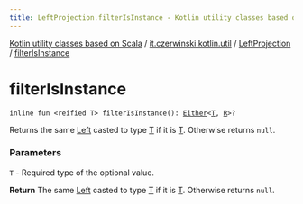 ```yaml
---
title: LeftProjection.filterIsInstance - Kotlin utility classes based on Scala
---
```


[Kotlin utility classes based on Scala](../../index.html) / [it.czerwinski.kotlin.util](../index.html) / [LeftProjection](index.html) / [filterIsInstance](./filter-is-instance.html)

# filterIsInstance

`inline fun <reified T> filterIsInstance(): `[`Either`](../-either/index.html)`<`[`T`](filter-is-instance.html#T)`, `[`R`](index.html#R)`>?`

Returns the same [Left](../-left/index.html) casted to type [T](filter-is-instance.html#T) if it is [T](filter-is-instance.html#T). Otherwise returns `null`.

### Parameters

`T` - Required type of the optional value.

**Return**
The same [Left](../-left/index.html) casted to type [T](filter-is-instance.html#T) if it is [T](filter-is-instance.html#T). Otherwise returns `null`.

